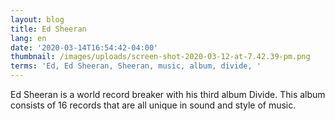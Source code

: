```yaml
---
layout: blog
title: Ed Sheeran
lang: en
date: '2020-03-14T16:54:42-04:00'
thumbnail: /images/uploads/screen-shot-2020-03-12-at-7.42.39-pm.png
terms: 'Ed, Ed Sheeran, Sheeran, music, album, divide, '
---
```

Ed Sheeran is a world record breaker with his third album Divide. This album consists of 16 records that are all unique in sound and style of music.
